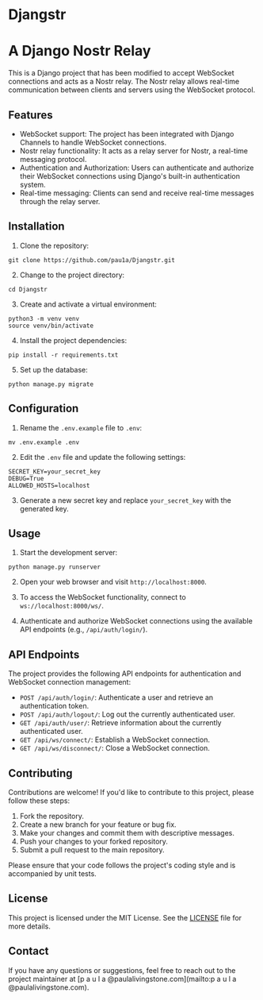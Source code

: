 # Djangstr

# A Django Nostr Relay

This is a Django project that has been modified to accept WebSocket connections and acts as a Nostr relay. The Nostr relay allows real-time communication between clients and servers using the WebSocket protocol.

## Features

- WebSocket support: The project has been integrated with Django Channels to handle WebSocket connections.
- Nostr relay functionality: It acts as a relay server for Nostr, a real-time messaging protocol.
- Authentication and Authorization: Users can authenticate and authorize their WebSocket connections using Django's built-in authentication system.
- Real-time messaging: Clients can send and receive real-time messages through the relay server.

## Installation

1. Clone the repository:

```
git clone https://github.com/pau1a/Djangstr.git
```

2. Change to the project directory:

```
cd Djangstr
```

3. Create and activate a virtual environment:

```
python3 -m venv venv
source venv/bin/activate
```

4. Install the project dependencies:

```
pip install -r requirements.txt
```

5. Set up the database:

```
python manage.py migrate
```

## Configuration

1. Rename the `.env.example` file to `.env`:

```
mv .env.example .env
```

2. Edit the `.env` file and update the following settings:

```
SECRET_KEY=your_secret_key
DEBUG=True
ALLOWED_HOSTS=localhost
```

3. Generate a new secret key and replace `your_secret_key` with the generated key.

## Usage

1. Start the development server:

```
python manage.py runserver
```

2. Open your web browser and visit `http://localhost:8000`.

3. To access the WebSocket functionality, connect to `ws://localhost:8000/ws/`.

4. Authenticate and authorize WebSocket connections using the available API endpoints (e.g., `/api/auth/login/`).

## API Endpoints

The project provides the following API endpoints for authentication and WebSocket connection management:

- `POST /api/auth/login/`: Authenticate a user and retrieve an authentication token.
- `POST /api/auth/logout/`: Log out the currently authenticated user.
- `GET /api/auth/user/`: Retrieve information about the currently authenticated user.
- `GET /api/ws/connect/`: Establish a WebSocket connection.
- `GET /api/ws/disconnect/`: Close a WebSocket connection.

## Contributing

Contributions are welcome! If you'd like to contribute to this project, please follow these steps:

1. Fork the repository.
2. Create a new branch for your feature or bug fix.
3. Make your changes and commit them with descriptive messages.
4. Push your changes to your forked repository.
5. Submit a pull request to the main repository.

Please ensure that your code follows the project's coding style and is accompanied by unit tests.

## License

This project is licensed under the MIT License. See the [LICENSE](LICENSE) file for more details.

## Contact

If you have any questions or suggestions, feel free to reach out to the project maintainer at [p a u l a @paulalivingstone.com](mailto:p a u l a @paulalivingstone.com).
